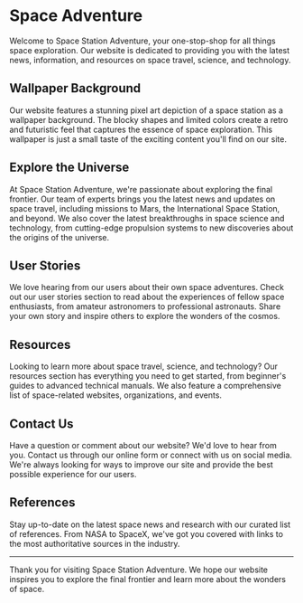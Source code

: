<!--font:Dancing Script-->

# Space Adventure

Welcome to Space Station Adventure, your one-stop-shop for all things space exploration. Our website is dedicated to providing you with the latest news, information, and resources on space travel, science, and technology.

## Wallpaper Background

Our website features a stunning pixel art depiction of a space station as a wallpaper background. The blocky shapes and limited colors create a retro and futuristic feel that captures the essence of space exploration. This wallpaper is just a small taste of the exciting content you'll find on our site.

## Explore the Universe

At Space Station Adventure, we're passionate about exploring the final frontier. Our team of experts brings you the latest news and updates on space travel, including missions to Mars, the International Space Station, and beyond. We also cover the latest breakthroughs in space science and technology, from cutting-edge propulsion systems to new discoveries about the origins of the universe.

## User Stories

We love hearing from our users about their own space adventures. Check out our user stories section to read about the experiences of fellow space enthusiasts, from amateur astronomers to professional astronauts. Share your own story and inspire others to explore the wonders of the cosmos.

## Resources

Looking to learn more about space travel, science, and technology? Our resources section has everything you need to get started, from beginner's guides to advanced technical manuals. We also feature a comprehensive list of space-related websites, organizations, and events.

## Contact Us

Have a question or comment about our website? We'd love to hear from you. Contact us through our online form or connect with us on social media. We're always looking for ways to improve our site and provide the best possible experience for our users.

## References

Stay up-to-date on the latest space news and research with our curated list of references. From NASA to SpaceX, we've got you covered with links to the most authoritative sources in the industry.

---

Thank you for visiting Space Station Adventure. We hope our website inspires you to explore the final frontier and learn more about the wonders of space.

<!--

Write me content for website with wallpaper which alt text is:

"A pixel art depiction of a space station, with blocky shapes and limited colors that create a retro and futuristic feel."

The name/title of the page should not be 1:1 copy of the alt text but rather a real content of the website which is using this wallpaper.

- Use markdown format 
- Start with heading
- Heading should be short and concise
- The content should look like a real website 
- The website should not be about the wallpaper, wallpaper is just a related background
- Heading should be contain work "wallpaper" or "background"
- Include real sections like references, contact, user stories, etc. use things relevant to the page purpose.
- Feel free to use structure like headings, bullets, numbering, blockquotes, paragraphs, horizontal lines, etc.
- You can use formatting like bold or _italic_
- You can include UTF-8 emojis
- Links should be only #hash anchors (and you can refer to the document itself)
- Do not include images


---


# Space Station Adventure - Explore the Final Frontier

Welcome to Space Station Adventure, your one-stop-shop for all things space exploration. Our website is dedicated to providing you with the latest news, information, and resources on space travel, science, and technology.

## Wallpaper Background

Our website features a stunning pixel art depiction of a space station as a wallpaper background. The blocky shapes and limited colors create a retro and futuristic feel that captures the essence of space exploration. This wallpaper is just a small taste of the exciting content you'll find on our site.

## Explore the Universe

At Space Station Adventure, we're passionate about exploring the final frontier. Our team of experts brings you the latest news and updates on space travel, including missions to Mars, the International Space Station, and beyond. We also cover the latest breakthroughs in space science and technology, from cutting-edge propulsion systems to new discoveries about the origins of the universe.

## User Stories

We love hearing from our users about their own space adventures. Check out our user stories section to read about the experiences of fellow space enthusiasts, from amateur astronomers to professional astronauts. Share your own story and inspire others to explore the wonders of the cosmos.

## Resources

Looking to learn more about space travel, science, and technology? Our resources section has everything you need to get started, from beginner's guides to advanced technical manuals. We also feature a comprehensive list of space-related websites, organizations, and events.

## Contact Us

Have a question or comment about our website? We'd love to hear from you. Contact us through our online form or connect with us on social media. We're always looking for ways to improve our site and provide the best possible experience for our users.

## References

Stay up-to-date on the latest space news and research with our curated list of references. From NASA to SpaceX, we've got you covered with links to the most authoritative sources in the industry.

---

Thank you for visiting Space Station Adventure. We hope our website inspires you to explore the final frontier and learn more about the wonders of space.

-->
